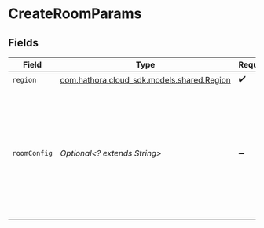 # CreateRoomParams


## Fields

| Field                                                                                                                                                                                                         | Type                                                                                                                                                                                                          | Required                                                                                                                                                                                                      | Description                                                                                                                                                                                                   | Example                                                                                                                                                                                                       |
| ------------------------------------------------------------------------------------------------------------------------------------------------------------------------------------------------------------- | ------------------------------------------------------------------------------------------------------------------------------------------------------------------------------------------------------------- | ------------------------------------------------------------------------------------------------------------------------------------------------------------------------------------------------------------- | ------------------------------------------------------------------------------------------------------------------------------------------------------------------------------------------------------------- | ------------------------------------------------------------------------------------------------------------------------------------------------------------------------------------------------------------- |
| `region`                                                                                                                                                                                                      | [com.hathora.cloud_sdk.models.shared.Region](../../models/shared/Region.md)                                                                                                                                   | :heavy_check_mark:                                                                                                                                                                                            | N/A                                                                                                                                                                                                           |                                                                                                                                                                                                               |
| `roomConfig`                                                                                                                                                                                                  | *Optional<? extends String>*                                                                                                                                                                                  | :heavy_minus_sign:                                                                                                                                                                                            | Optional configuration parameters for the room. Can be any string including stringified JSON. It is accessible from the room via [`GetRoomInfo()`](https://hathora.dev/api#tag/RoomV2/operation/GetRoomInfo). | {"name":"my-room"}                                                                                                                                                                                            |